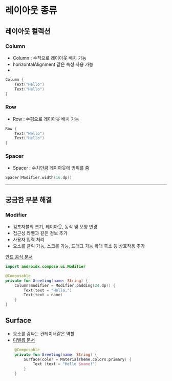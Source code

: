 # 레이아웃 종류

## 레이아웃 컬렉션

### Column

* Column : 수직으로 레이아웃 배치 가능
* horizontalAlignment 같은 속성 사용 가능
* 
```kotlin
Column {
    Text("Hello")
    Text("Hello")
}
```

### Row

* Row : 수평으로 레이아웃 배치 가능

```kotlin
Row {
    Text("Hello")
    Text("Hello")
}
```

### Spacer

* Spacer : 수치만큼 레이아웃에 범위를 줌

```kotlin
Spacer(Modifier.width(16.dp))
```

---

## 궁금한 부분 해결

### Modifier
* 컴포저블의 크기, 레이아웃, 동작 및 모양 변경
* 접근성 라벨과 같은 정보 추가
* 사용자 입력 처리
* 요소를 클릭 가능, 스크롤 가능, 드래그 가능 확대 축소 등 상호작용 추가

[안드 공식 문서](https://developer.android.com/jetpack/compose/modifiers?hl=ko)

```kotlin
import androidx.compose.ui.Modifier

@Composable
private fun Greeting(name: String) {
    Column(modifier = Modifier.padding(24.dp)) {
        Text(text = "Hello,")
        Text(text = name)
    }
}
```

## Surface

* 요소를 감싸는 컨테이너같은 역할
* [디벨롭 문서](https://developer.android.com/reference/kotlin/androidx/compose/material/package-summary#surface)
```kotlin
    @Composable
    private fun Greeting(name: String) {
        Surface(color = MaterialTheme.colors.primary) {
            Text (text = "Hello $name!")
        }
    }
```